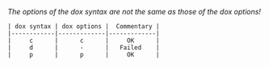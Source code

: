 *The options of the dox syntax are not the same as those of the dox options!*
```
| dox syntax | dox options |  Commentary |
|------------|-------------|-------------|
|     c      |      c      |     OK      |
|     d      |      -      |   Failed    |
|     p      |      p      |     OK      |
```
